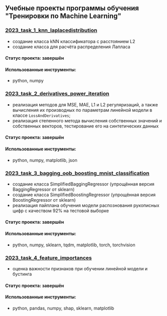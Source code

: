 ## Учебные проекты программы обучения "Тренировки по Machine Learning"

### [2023_task_1_knn_laplacedistribution](https://github.com/denis-42ds/machine_learning_training/tree/ml_train/2023_task_1_knn_laplacedistribution)
- создание класса kNN классификатора с расстоянием L2
- создание класса для расчёта распределения Лапласа
#### Статус проекта: завершён
#### Использованные инструменты: 
- python, numpy

### [2023_task_2_derivatives_power_iteration](https://github.com/denis-42ds/machine_learning_training/tree/ml_train/2023_task_2_derivatives_power_iteration)
- реализация методов для MSE, MAE, L1 и L2 регуляризаций, а также вычисления их производных по параметрам линейной модели в классе `LossAndDerivatives`;
- реализация степенного метода вычисления собственных значений и собственных векторов, тестирование его на синтетических данных
#### Статус проекта: завершён
#### Использованные инструменты: 
- python, numpy, matplotlib, json

### [2023_task_3_bagging_oob_boosting_mnist_classification](https://github.com/denis-42ds/machine_learning_training/tree/ml_train/2023_task_3_bagging_oob_boosting_mnist_classification)
- создание класса SimplifiedBaggingRegressor (упрощённая версия BaggingRegressor от sklearn)
- создание класса SimplifiedBoostingRegressor (упрощённая версия BoostingRegressor от sklearn)
- реализация пайплана обучения модели распознования рукописных цифр с качеством 92% на тестовой выборке
#### Статус проекта: завершён
#### Использованные инструменты: 
- python, numpy, sklearn, tqdm, matplotlib, torch, torchvision

### [2023_task_4_feature_importances](https://github.com/denis-42ds/machine_learning_training/tree/ml_train/2023_task_4_feature_importances)
- оценка важности признаков при обучении линейной модели и бустинга
#### Статус проекта: завершён
#### Использованные инструменты: 
- python, pandas, numpy, shap,  sklearn, matplotlib
